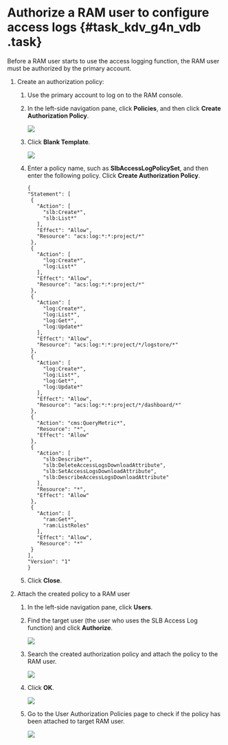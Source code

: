 # Authorize a RAM user to configure access logs {#task_kdv_g4n_vdb .task}

Before a RAM user starts to use the access logging function, the RAM user must be authorized by the primary account.

1.  Create an authorization policy: 
    1.  Use the primary account to log on to the RAM console. 
    2.  In the left-side navigation pane, click **Policies**, and then click **Create Authorization Policy**. 

        ![](http://static-aliyun-doc.oss-cn-hangzhou.aliyuncs.com/assets/img/4151/2509_en-US.png)

    3.  Click **Blank Template**. 

        ![](http://static-aliyun-doc.oss-cn-hangzhou.aliyuncs.com/assets/img/4151/2510_en-US.png)

    4.  Enter a policy name, such as **SlbAccessLogPolicySet**, and then enter the following policy. Click **Create Authorization Policy**. 

        ```
        {
        "Statement": [
         {
           "Action": [
             "slb:Create*",
             "slb:List*"
           ],
           "Effect": "Allow",
           "Resource": "acs:log:*:*:project/*"
         },
         {
           "Action": [
             "log:Create*",
             "log:List*"
           ],
           "Effect": "Allow",
           "Resource": "acs:log:*:*:project/*"
         },
         {
           "Action": [
             "log:Create*",
             "log:List*",
             "log:Get*",
             "log:Update*"
           ],
           "Effect": "Allow",
           "Resource": "acs:log:*:*:project/*/logstore/*"
         },
         {
           "Action": [
             "log:Create*",
             "log:List*",
             "log:Get*",
             "log:Update*"
           ],
           "Effect": "Allow",
           "Resource": "acs:log:*:*:project/*/dashboard/*"
         },
         {
           "Action": "cms:QueryMetric*",
           "Resource": "*",
           "Effect": "Allow"
         },
         {
           "Action": [
             "slb:Describe*",
             "slb:DeleteAccessLogsDownloadAttribute",
             "slb:SetAccessLogsDownloadAttribute",
             "slb:DescribeAccessLogsDownloadAttribute"
           ],
           "Resource": "*",
           "Effect": "Allow"
         },
         {
           "Action": [
             "ram:Get*",
             "ram:ListRoles"
           ],
           "Effect": "Allow",
           "Resource": "*"
         }
        ],
        "Version": "1"
        }
        ```

    1.  Click **Close**. 
2.  Attach the created policy to a RAM user 
    1.  In the left-side navigation pane, click **Users**. 
    2.  Find the target user \(the user who uses the SLB Access Log function\) and click **Authorize**. 

        ![](http://static-aliyun-doc.oss-cn-hangzhou.aliyuncs.com/assets/img/4151/2512_en-US.png)

    3.  Search the created authorization policy and attach the policy to the RAM user. 

        ![](http://static-aliyun-doc.oss-cn-hangzhou.aliyuncs.com/assets/img/4151/2513_en-US.png)

    4.  Click **OK**. 

        ![](http://static-aliyun-doc.oss-cn-hangzhou.aliyuncs.com/assets/img/4151/2514_en-US.png)

    5.  Go to the User Authorization Policies page to check if the policy has been attached to target RAM user. 

        ![](http://static-aliyun-doc.oss-cn-hangzhou.aliyuncs.com/assets/img/4151/2515_en-US.png)



